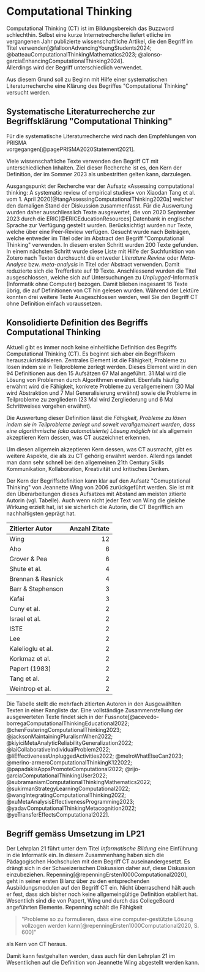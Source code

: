 # Computational Thinking

Computational Thinking (CT) ist im Bildungsbereich das Buzzword
schlechthin. 
Selbst eine kurze Internetrecherche liefert etliche im vergangenen Jahr
publizierte wissenschaftliche Artikel, die den Begriff im Titel
verwenden[@falloonAdvancingYoungStudents2024;
@batteauComputationalThinkingMathematics2023;
@alonso-garciaEnhancingComputationalThinking2024].  
Allerdings wird der Begriff unterschiedlich verwendet. 

Aus diesem Grund soll zu Beginn mit Hilfe einer systematischen
Literaturrecherche eine Klärung des Begriffes "Computational Thinking"
versucht werden.


## Systematische Literaturrecherche zur Begriffsklärung "Computational Thinking"

Für die systematische Literaturrecherche wird nach den Empfehlungen von PRISMA  
vorgegangen[@pagePRISMA2020Statement2021].

Viele wissenschaftliche Texte verwenden den Begriff CT mit
unterschiedlichen Inhalten. Ziel dieser Recherche ist 
es, den Kern der Definition, der im Sommer 2023 als unbestritten gelten
kann, darzulegen.

Ausgangspunkt der Recherche war der Aufsatz «Assessing computational thinking: A systematic review of empirical
studies» von Xiaodan Tang et al. vom 1. April
2020[@tangAssessingComputationalThinking2020a] welcher den damaligen
Stand der Diskussion zusammenfasst. 
Für die Auswertung wurden daher ausschliesslich Texte ausgewertet, die
von 2020 September 2023 durch
die ERIC[@ERICEducationResources] Datenbank in englischer Sprache zur
Verfügung gestellt wurden. Berücksichtigt wurden nur Texte, welche über
eine Peer-Review verfügen.
Gesucht wurde nach Beiträgen, welche entweder im Titel oder im Abstract
den Begriff "Computational Thinking" verwenden.
In diesem ersten Schritt wurden 200 Texte gefunden. In einem nächsten
Schritt wurde diese Liste mit Hilfe der Suchfunktion von Zotero nach
Texten durchsucht die entweder *Literature Review* oder *Meta-Analyse*
bzw. *meta-analysis*
in Titel oder Abstract verwenden. Damit reduzierte sich die Trefferliste
auf 19 Texte. Anschliessend wurden die Titel ausgeschlossen, welche sich
auf Untersuchungen zu *Unplugged*-Informatik (Informatik ohne Computer)
bezogen. Damit blieben insgesamt 16 Texte übrig, die auf Definitionen
von CT hin gelesen wurden. Während der Lektüre konnten drei weitere
Texte Ausgeschlossen werden, weil Sie den Begriff CT ohne Definition
einfach voraussetzen.

## Konsolidierte Definition des Begriffs Computational Thinking

Aktuell gibt es immer noch keine einheitliche Definition des Begriffs
Computational Thinking (CT). Es beginnt sich aber ein Begriffskern
herauszukristalisieren. Zentrales Element ist die Fähigkeit, Probleme zu
lösen indem sie in Teilprobleme zerlegt werden. Dieses Element wird in
den 94 Definitionen aus den 15 Aufsätzen 67 Mal angeführt. 31 Mal wird die
Lösung von Problemen durch Algorithmen erwähnt. Ebenfalls häufig erwähnt
wird die Fähigkeit, konkrete Probleme zu verallgemeinern (30 Mal wird
Abstraktion und 7 Mal Generalisierung erwähnt) sowie die Probleme in
Teilprobleme zu zergliedern (23 Mal wird Zergliederung und 6 Mal
Schrittweises vorgehen erwähnt).

Die Auswertung dieser Definition lässt die *Fähigkeit, Probleme zu lösen
indem sie in Teilprobleme zerlegt und soweit verallgemeinert werden,
dass eine algorithmische (aka automatisierte) Lösung möglich ist* als
allgemein akzeptieren Kern dessen, was CT auszeichnet erkennen.

Um diesen allgemein akzeptieren Kern dessen, was CT ausmacht, gibt es
weitere Aspekte, die als zu CT gehörig erwähnt werden. Allerdings landet
man dann sehr schnell bei den allgemeinen 21th Century Skills
Kommunikation, Kollaboration, Kreativität und kritisches Denken.

Der Kern der Begriffsdefinition kann klar auf den Aufsatz "Comuptational
Thinking" von Jeannette Wing von 2006 zurückgeführt werden. Sie ist mit
den Überarbeitungen dieses Aufsatzes mit Abstand am meisten zitierte
Autorin (vgl. Tabelle). Auch wenn nicht jeder Text von Wing die gleiche
Wirkung erzielt hat, ist sie sicherlich die Autorin, die CT Begrifflich
am nachhaltigsten geprägt hat.

| Zitierter Autor | Anzahl Zitate |
| :--- | ---: |
| Wing | 12 |
| Aho  | 6 |
| Grover & Pea | 6 |
| Shute et al. | 4 |
| Brennan & Resnick | 4 |
| Barr & Stephenson | 3 |
| Kafai | 3 |
| Cuny et al. |	2	|
| Israel et al. | 2 |
| ISTE |	2	|
| Lee |	2 |
| Kalelioglu et al. |	2	|
| Korkmaz et al. |	2	|
| Papert (1983)	|	2 |
| Tang et al. |	2	|
| Weintrop et al. |	2 |

Die Tabelle stellt die mehrfach zitierten Autoren in den Ausgewählten
Texten in einer Rangliste
dar. Eine vollständige Zusammenstellung der ausgewerteten Texte findet
sich in der 
Fussnote[@acevedo-borregaComputationalThinkingEducational2022;
@chenFosteringComputationalThinking2023;
@jacksonMaintainingPluralismWhen2022;
@kiyiciMetaAnalyticReliabilityGeneralization2022;
@laiCollaborativeIndividualProblem2022;
@liEffectivenessUnpluggedActivities2022; @melroWhatElseCan2023;
@merino-armeroComputationalThinkingK122022;
@papadakisAppsPromoteComputational2022;
@rijo-garciaComputationalThinkingUser2022; 
@subramaniamComputationalThinkingMathematics2022;
@sukirmanStrategyLearningComputational2022;
@wangIntegratingComputationalThinking2022;
@xuMetaAnalysisEffectivenessProgramming2023;
@yadavComputationalThinkingMetacognition2022;
@yeTransferEffectsComputational2022]. 



## Begriff gemäss Umsetzung im LP21

Der Lehrplan 21 führt unter dem Titel *Informatische Bildung* eine
Einführung in die Informatik ein. In diesem Zusammenhang haben sich die
Pädagogischen Hochschulen mit dem Begriff CT auseinandergesetzt. Es
drängt sich in der Schweizerischen Diskussion daher auf, diese
Diskussion einzubeziehen.
Repenning[@repenningErsten1000Computational2020], geht in seiner ersten
Bilanz über zu den entsprechenden Ausbildungsmodulen auf den Begriff CT
ein. Nicht überraschend hält auch er fest, dass sich bisher noch keine
allgemeingültige Definition etabliert hat. Wesentlich sind die von
Papert, Wing und durch das CollegeBoard angeführten Elemente. Repenning
schält die Fähigkeit 

>"Probleme so zu formulieren, dass eine computer-gestützte Lösung
>vollzogen werden kann[@repenningErsten1000Computational2020, S. 600]" 

als Kern von CT heraus. 

Damit kann festgehalten werden, dass auch für den Lehrplan 21 im
Wesentlichen auf die Definition von Jeannette Wing abgestellt werden
kann. 
